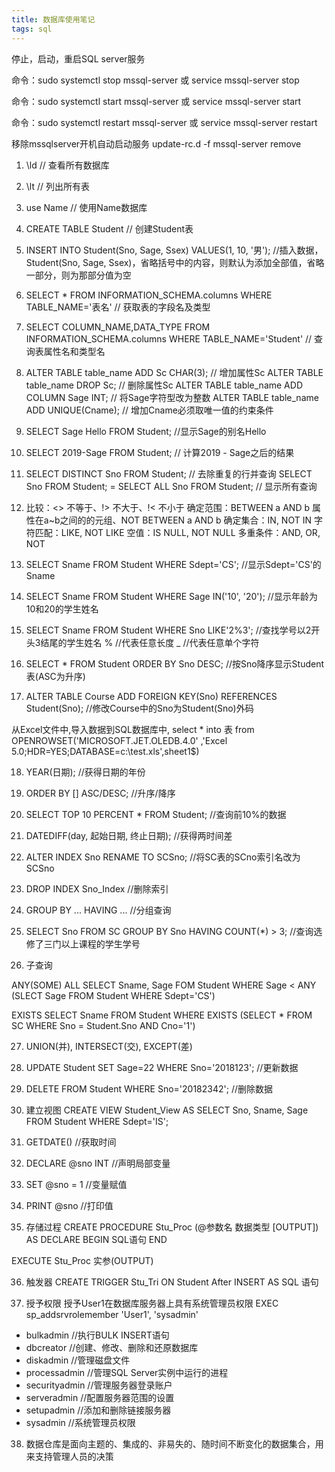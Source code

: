 ```yaml
---
title: 数据库使用笔记
tags: sql
---
```


停止，启动，重启SQL server服务
<!--more-->

命令：sudo systemctl stop mssql-server     或  service mssql-server stop
                                             
命令：sudo systemctl start mssql-server    或  service mssql-server start
                                             
命令：sudo systemctl restart mssql-server  或  service mssql-server restart 

移除mssqlserver开机自动启动服务
update-rc.d -f mssql-server remove


1. \ld // 查看所有数据库

2. \lt // 列出所有表

3. use Name // 使用Name数据库

4. CREATE TABLE Student // 创建Student表

5. INSERT INTO Student(Sno, Sage, Ssex) VALUES(1, 10, '男'); //插入数据，Student(Sno, Sage, Ssex)，省略括号中的内容，则默认为添加全部值，省略一部分，则为那部分值为空

6. SELECT * FROM INFORMATION_SCHEMA.columns WHERE TABLE_NAME='表名' // 获取表的字段名及类型

7. SELECT COLUMN_NAME,DATA_TYPE FROM INFORMATION_SCHEMA.columns WHERE TABLE_NAME='Student' // 查询表属性名和类型名

8. ALTER TABLE table_name ADD Sc CHAR(3); // 增加属性Sc
   ALTER TABLE table_name DROP Sc;         // 删除属性Sc
   ALTER TABLE table_name ADD COLUMN Sage INT; // 将Sage字符型改为整数
   ALTER TABLE table_name ADD UNIQUE(Cname);  // 增加Cname必须取唯一值的约束条件

9. SELECT Sage Hello FROM Student; //显示Sage的别名Hello

10. SELECT 2019-Sage FROM Student; // 计算2019 - Sage之后的结果

11. SELECT DISTINCT Sno FROM Student; // 去除重复的行并查询
    SELECT Sno FROM Student;  =  SELECT ALL Sno FROM Student; // 显示所有查询

12. 比较：<> 不等于、!> 不大于、!< 不小于 
    确定范围：BETWEEN a AND b 属性在a~b之间的的元组、NOT BETWEEN a AND b
	确定集合：IN, NOT IN
	字符匹配：LIKE, NOT LIKE
	空值：IS NULL, NOT NULL
	多重条件：AND, OR, NOT

    
13. SELECT Sname FROM Student WHERE Sdept='CS'; //显示Sdept='CS'的Sname

14. SELECT Sname FROM Student WHERE Sage IN('10', '20');  //显示年龄为10和20的学生姓名

15. SELECT Sname FROM Student WHERE Sno LIKE'2%3';  //查找学号以2开头3结尾的学生姓名
% //代表任意长度
_ //代表任意单个字符

16. SELECT * FROM Student ORDER BY Sno DESC;  //按Sno降序显示Student表(ASC为升序) 

17. ALTER TABLE Course ADD FOREIGN KEY(Sno) REFERENCES Student(Sno);  //修改Course中的Sno为Student(Sno)外码

从Excel文件中,导入数据到SQL数据库中,
     select * into 表 from
 OPENROWSET('MICROSOFT.JET.OLEDB.4.0'
 ,'Excel 5.0;HDR=YES;DATABASE=c:\test.xls',sheet1$)

18. YEAR(日期);  //获得日期的年份

19. ORDER BY []  ASC/DESC;  //升序/降序

20. SELECT TOP 10 PERCENT * FROM Student;  //查询前10%的数据

21. DATEDIFF(day, 起始日期, 终止日期);   //获得两时间差

22. ALTER INDEX Sno RENAME TO SCSno;  //将SC表的SCno索引名改为SCSno

23. DROP INDEX Sno_Index  //删除索引

24. GROUP BY ... HAVING ... //分组查询

25. SELECT Sno FROM SC GROUP BY Sno HAVING COUNT(\*) > 3; //查询选修了三门以上课程的学生学号

26. 子查询

ANY(SOME) ALL
 SELECT Sname, Sage FOM Student WHERE Sage < ANY (SLECT Sage FROM Student WHERE Sdept='CS')

EXISTS
SELECT Sname FROM Student WHERE EXISTS (SELECT * FROM SC WHERE Sno = Student.Sno AND Cno='1')

27. UNION(并), INTERSECT(交), EXCEPT(差)

28. UPDATE Student SET Sage=22 WHERE Sno='2018123'; //更新数据

29. DELETE FROM Student WHERE Sno='20182342';  //删除数据

30. 建立视图
CREATE VIEW Student_View
AS
SELECT Sno, Sname, Sage FROM Student WHERE Sdept='IS';

31. GETDATE() //获取时间 

32. DECLARE @sno INT   //声明局部变量

33. SET @sno = 1  //变量赋值 

34. PRINT @sno //打印值

35. 存储过程
CREATE PROCEDURE Stu_Proc
(@参数名 数据类型 [OUTPUT])
AS
DECLARE
BEGIN
SQL语句
END

EXECUTE Stu_Proc 实参(OUTPUT)

36. 触发器
CREATE TRIGGER Stu_Tri
ON Student
After INSERT
AS
SQL 语句

37. 授予权限
授予User1在数据库服务器上具有系统管理员权限
EXEC sp_addsrvrolemember 'User1', 'sysadmin'

+ bulkadmin     //执行BULK INSERT语句
+ dbcreator     //创建、修改、删除和还原数据库
+ diskadmin     //管理磁盘文件
+ processadmin  //管理SQL Server实例中运行的进程
+ securityadmin //管理服务器登录账户
+ serveradmin   //配置服务器范围的设置
+ setupadmin    //添加和删除链接服务器
+ sysadmin      //系统管理员权限

38. 数据仓库是面向主题的、集成的、非易失的、随时间不断变化的数据集合，用来支持管理人员的决策
